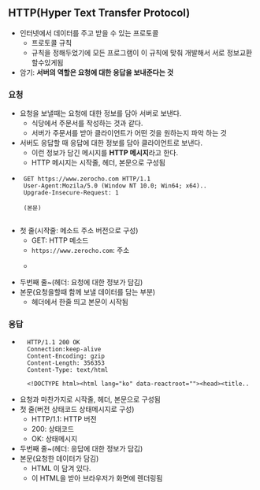 ## HTTP(Hyper Text Transfer Protocol)
- 인터넷에서 데이터를 주고 받을 수 있는 프로토콜
    - 프로토콜 규칙
    - 규칙을 정해두었기에 모든 프로그램이 이 규칙에 맞춰 개발해서 서로 정보교환 할수있게됨
- 암기:  **서버의 역할은 요청에 대한 응답을 보내준다는 것**

### 요청
- 요청을 보낼때는 요청에 대한 정보를 담아 서버로 보낸다.
    - 식당에서 주문서를 작성하는 것과 같다.
    - 서버가 주문서를 받아 클라이언트가 어떤 것을 원하는지 파악 하는 것
- 서버도 응답할 때 응답에 대한 정보를 담아 클라이언트로 보낸다.
    - 이런 정보가 담긴 메시지를 **HTTP 메시지**라고 한다.
    - HTTP 메시지는 시작줄, 헤더, 본문으로 구성됨
-   ```
     GET https://www.zerocho.com HTTP/1.1
     User-Agent:Mozila/5.0 (Window NT 10.0; Win64; x64)..
     Upgrade-Insecure-Request: 1
     
     (본문)
     
    ```
- 첫 줄(시작줄: 메소드 주소 버전으로 구성)
    - GET: HTTP 메소드
    - ```https://www.zerocho.com```: 주소
    - ```HTTP/1.1: HTTP 버전
- 두번째 줄~(헤더: 요청에 대한 정보가 담김)
- 본문(요청을할때 함께 보낼 데이터를 담는 부분)
    - 헤더에서 한줄 띄고 본문이 시작됨
### 응답
- ```
    HTTP/1.1 200 OK
    Connection:keep-alive
    Content-Encoding: gzip
    Content-Length: 356353
    Content-Type: text/html

    <!DOCTYPE html><html lang="ko" data-reactroot=""><head><title..
  ```
- 요청과 마찬가지로 시작줄, 헤더, 본문으로 구성됨
- 첫 줄(버전 상태코드 상태메시지로 구성)
    - HTTP/1.1: HTTP 버전
    - 200: 상태코드
    - OK: 상태메시지
- 두번째 줄~(헤더: 응답에 대한 정보가 담김)
- 본문(요청한 데이터가 담김)
    - HTML 이 담겨 있다.
    - 이 HTML을 받아 브라우저가 화면에 렌더링됨